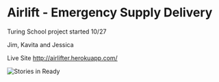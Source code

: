 Airlift - Emergency Supply Delivery 
===========

Turing School project started 10/27

Jim, Kavita and Jessica

Live Site http://airlifter.herokuapp.com/

![Stories in Ready](https://badge.waffle.io/JessicaG/the_pivot.png?label=ready&title=Ready)

